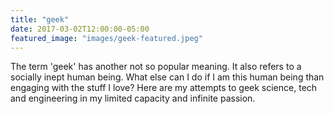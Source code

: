 ```yaml
---
title: "geek"
date: 2017-03-02T12:00:00-05:00
featured_image: "images/geek-featured.jpeg"
---
```

The term 'geek' has another not so popular meaning. It also refers to a socially inept human being. What else can I do if I am this human being than engaging with the stuff I love? Here are my attempts to geek science, tech and engineering in my limited capacity and infinite passion. 
